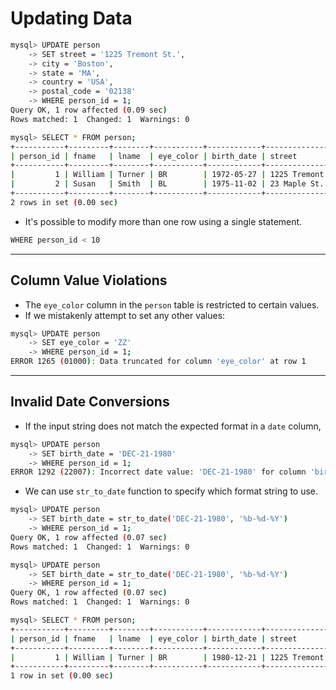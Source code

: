 # Updating Data

```bash
mysql> UPDATE person
    -> SET street = '1225 Tremont St.',
    -> city = 'Boston',
    -> state = 'MA',
    -> country = 'USA',
    -> postal_code = '02138'
    -> WHERE person_id = 1;
Query OK, 1 row affected (0.09 sec)
Rows matched: 1  Changed: 1  Warnings: 0
```

```bash
mysql> SELECT * FROM person;
+-----------+---------+--------+-----------+------------+------------------+-----------+-------+---------+-------------+
| person_id | fname   | lname  | eye_color | birth_date | street           | city      | state | country | postal_code |
+-----------+---------+--------+-----------+------------+------------------+-----------+-------+---------+-------------+
|         1 | William | Turner | BR        | 1972-05-27 | 1225 Tremont St. | Boston    | MA    | USA     | 02138       |
|         2 | Susan   | Smith  | BL        | 1975-11-02 | 23 Maple St.     | Arlington | VA    | USA     | 20220       |
+-----------+---------+--------+-----------+------------+------------------+-----------+-------+---------+-------------+
2 rows in set (0.00 sec)
```



- It's possible to modify more than one row using a single statement.

```bash
WHERE person_id < 10
```

---

## Column Value Violations

- The `eye_color` column in the `person` table is restricted to certain values.
- If we mistakenly attempt to set any other values:

```bash
mysql> UPDATE person
    -> SET eye_color = 'ZZ'
    -> WHERE person_id = 1;
ERROR 1265 (01000): Data truncated for column 'eye_color' at row 1
```

---

## Invalid Date Conversions

- If the input string does not match the expected format in a `date` column,

```bash
mysql> UPDATE person
    -> SET birth_date = 'DEC-21-1980'
    -> WHERE person_id = 1;
ERROR 1292 (22007): Incorrect date value: 'DEC-21-1980' for column 'birth_date' at row 1
```

- We can use `str_to_date` function to specify which format string to use.

```bash
mysql> UPDATE person
    -> SET birth_date = str_to_date('DEC-21-1980', '%b-%d-%Y')
    -> WHERE person_id = 1;
Query OK, 1 row affected (0.07 sec)
Rows matched: 1  Changed: 1  Warnings: 0
```

```bash
mysql> UPDATE person
    -> SET birth_date = str_to_date('DEC-21-1980', '%b-%d-%Y')
    -> WHERE person_id = 1;
Query OK, 1 row affected (0.07 sec)
Rows matched: 1  Changed: 1  Warnings: 0
```

```bash
mysql> SELECT * FROM person;
+-----------+---------+--------+-----------+------------+------------------+--------+-------+---------+-------------+
| person_id | fname   | lname  | eye_color | birth_date | street           | city   | state | country | postal_code |
+-----------+---------+--------+-----------+------------+------------------+--------+-------+---------+-------------+
|         1 | William | Turner | BR        | 1980-12-21 | 1225 Tremont St. | Boston | MA    | USA     | 02138       |
+-----------+---------+--------+-----------+------------+------------------+--------+-------+---------+-------------+
1 row in set (0.00 sec)
```

